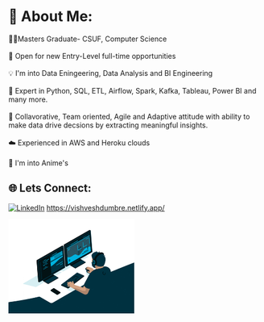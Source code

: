 # 💫 About Me:
🧑‍💻Masters Graduate- CSUF, Computer Science<br><br>📌 Open for new Entry-Level full-time opportunities<br><br>💡 I'm into Data Eningeering, Data Analysis and BI Engineering<br><br>📱 Expert in Python, SQL, ETL, Airflow, Spark, Kafka, Tableau, Power BI and many more.<br><br>📖 Collavorative, Team oriented, Agile and Adaptive attitude with ability to make data drive decsions by extracting meaningful insights.<br><br>☁️ Experienced in AWS and Heroku clouds<br><br>👻 I'm into Anime's


## 🌐 Lets Connect:
[![LinkedIn](https://img.shields.io/badge/LinkedIn-%230077B5.svg?logo=linkedin&logoColor=white)](https://linkedin.com/in/vishvesh-dumbre-456756197) 
https://vishveshdumbre.netlify.app/








<img src="https://github.com/Vd1299/Vd1299/blob/main/GIF.gif" width="250" />
